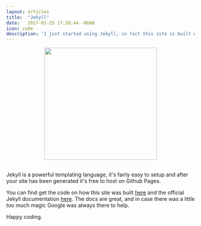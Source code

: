```yaml
---
layout: articles
title:  "Jekyll"
date:   2017-01-25 17:20:44 -0600
icon: code
description: 'I just started using Jekyll, in fact this site is built with it.'
---
```

<div align="center">
	<img src="https://jekyllrb.com/img/logo-2x.png" width="300px;">	
</div>
<br>
<p>Jekyll is a powerful templating language, it's fairly easy to setup and after your site has been generated it's free to host on Github Pages.</p>
<p>You can find get the code on how this site was built <a href="https://github.com/mejiaro/mejiaro.github.io">here</a> and the official Jekyll documentation <a href="https://jekyllrb.com/docs/home/">here</a>. The docs are great, and in case there was a little too much magic Google was always there to help.</p>	
<p>Happy coding.</p>
